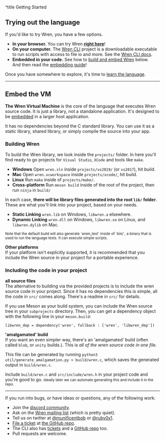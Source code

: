 ^title Getting Started

## Trying out the language

If you'd like to try Wren, you have a few options.

 *  **In your browser.** You can try Wren **[right here](./try/)**!
 *  **On your computer.** The [Wren CLI](cli) project is a downloadable executable
      to run scripts with access to file io and more. See the [Wren CLI docs](cli).
 * **Embedded in your code.** See how to [build and embed Wren](#embed-the-vm) below.   
    And then read the [embedding guide](embedding)!

Once you have somewhere to explore, it's time to [learn the
language](syntax.html).

---

## Embed the VM

**The Wren Virtual Machine** is the core of the language that executes Wren
    source code. It is just a library, not a standalone application. It's
    designed to be [embedded][] in a larger host application.

It has no dependencies beyond the C standard library.
You can use it as a static library, shared library, or simply compile the source into your app.

### Building Wren

To build the Wren library, we look inside the `projects/` folder.
In here you'll find ready to go projects for `Visual Studio`, `XCode` and tools like `make`.

 * **Windows** Open `wren.sln` inside `projects/vs2019/` (or `vs2017`), hit build.
 * **Mac** Open `wren.xcworkspace` inside `projects/xcode/`, hit build.
 * **Linux** Run `make` inside of `projects/make/`.
 * **Cross-platform** Run `meson build` inside of the root of the project, then run `ninja` in `build/`

In each case, **there will be library files generated into the root `lib/` folder**.   
These are what you'll link into your project, based on your needs.

* **Static Linking** `wren.lib` on Windows, `libwren.a` elsewhere.
* **Dynamic Linking** `wren.dll` on Windows, `libwren.so` on Linux, and `libwren.dylib` on Mac.

<small>
  Note that the default build will also generate `wren_test` inside of `bin/`,   
  a binary that is used to run the language tests. It can execute simple scripts.
</small>

**Other platforms**   
If your platform isn't explicitly supported,
it is recommended that you include the Wren source
in your project for a portable experience.

### Including the code in your project

**all source files**   
The alternative to building via the provided projects is to include the wren source code in your project.
Since it has no dependencies this is simple, all the code in `src/` comes along. There's a readme in `src/` for details.

If you use Meson as your build system, you can include the Wren source tree in your `subprojects` directory.
Then, you can get a dependency object with the following line in your `meson.build`:

```
libwren_dep = dependency('wren', fallback : ['wren', 'libwren_dep'])
```

**'amalgamated' build**   
If you want an even simpler way, there's an 'amalgamated' build (often called `blob`, or `unity` builds.).
This is _all of the wren source code in one file_.

This file can be generated by running `python3 util/generate_amalgamation.py > build/wren.c`, 
which saves the generated output in `build/wren.c`.

Include `build/wren.c` and `src/include/wren.h` in your project code and you're good to go.
<small>Ideally later we can automate generating this and include it in the repo.</small>

---

[embedded]: embedding

If you run into bugs, or have ideas or questions, any of
the following work:

 *  Join the [discord community][discord].
 *  Ask on the [Wren mailing list][list] (which is pretty quiet).
 *  Tell us on twitter at [@munificentbob][twitter] or [@ruby0x1][twitter0x1].
 *  [File a ticket][issue] at [the GitHub repo][repo].
 *  The CLI also has [tickets][issue_cli] and a [GitHub repo][repo_cli] too.
 *  Pull requests are welcome.

[discord]: https://discord.gg/Kx6PxSX
[list]: https://groups.google.com/forum/#!forum/wren-lang
[twitter]: https://twitter.com/intent/user?screen_name=munificentbob
[twitter0x1]: https://twitter.com/intent/user?screen_name=ruby0x1
[issue]: https://github.com/wren-lang/wren/issues
[repo]: https://github.com/wren-lang/wren
[issue_cli]: https://github.com/wren-lang/wren-cli/issues
[repo_cli]: https://github.com/wren-lang/wren-cli
